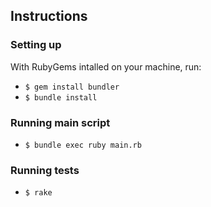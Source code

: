 ## Instructions

### Setting up
With RubyGems intalled on your machine, run:
- `$ gem install bundler`
- `$ bundle install`

### Running main script
- `$ bundle exec ruby main.rb`

### Running tests
- `$ rake`
